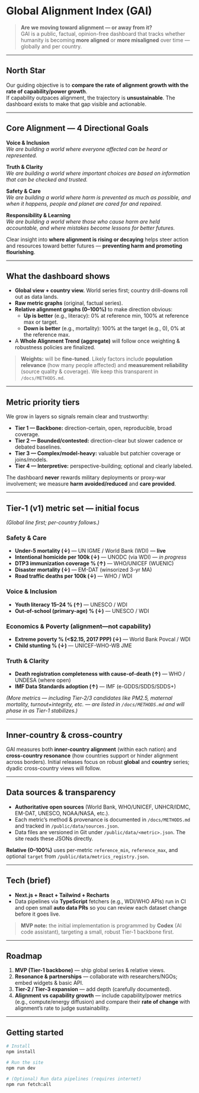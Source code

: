 # Global Alignment Index (GAI)

> **Are we moving toward alignment — or away from it?**  
> GAI is a public, factual, opinion-free dashboard that tracks whether humanity is becoming **more aligned** or **more misaligned** over time — globally and per country.

---

## North Star

Our guiding objective is to **compare the rate of alignment growth with the rate of capability/power growth**.  
If capability outpaces alignment, the trajectory is **unsustainable**. The dashboard exists to make that gap visible and actionable.

---

## Core Alignment — 4 Directional Goals

**Voice & Inclusion**  
*We are building a world where everyone affected can be heard or represented.*

**Truth & Clarity**  
*We are building a world where important choices are based on information that can be checked and trusted.*

**Safety & Care**  
*We are building a world where harm is prevented as much as possible, and when it happens, people and planet are cared for and repaired.*

**Responsibility & Learning**  
*We are building a world where those who cause harm are held accountable, and where mistakes become lessons for better futures.*

Clear insight into **where alignment is rising or decaying** helps steer action and resources toward better futures — **preventing harm and promoting flourishing**.

---

## What the dashboard shows

- **Global view + country view.** World series first; country drill-downs roll out as data lands.
- **Raw metric graphs** (original, factual series).
- **Relative alignment graphs (0–100%)** to make direction obvious:  
  - **Up is better** (e.g., literacy): 0% at reference min, 100% at reference max or target.  
  - **Down is better** (e.g., mortality): 100% at the target (e.g., 0), 0% at the reference max.
- A **Whole Alignment Trend (aggregate)** will follow once weighting & robustness policies are finalized.

> **Weights:** will be **fine-tuned**. Likely factors include **population relevance** (how many people affected) and **measurement reliability** (source quality & coverage). We keep this transparent in `/docs/METHODS.md`.

---

## Metric priority tiers

We grow in layers so signals remain clear and trustworthy:

- **Tier 1 — Backbone:** direction-certain, open, reproducible, broad coverage.  
- **Tier 2 — Bounded/contested:** direction-clear but slower cadence or debated baselines.  
- **Tier 3 — Complex/model-heavy:** valuable but patchier coverage or joins/models.  
- **Tier 4 — Interpretive:** perspective-building; optional and clearly labeled.

The dashboard **never** rewards military deployments or proxy-war involvement; we measure **harm avoided/reduced** and **care provided**.

---

## Tier-1 (v1) metric set — initial focus

*(Global line first; per-country follows.)*

### Safety & Care
- **Under-5 mortality (↓)** — UN IGME / World Bank (WDI) — **live**
- **Intentional homicide per 100k (↓)** — UNODC (via WDI) — *in progress*
- **DTP3 immunization coverage % (↑)** — WHO/UNICEF (WUENIC)
- **Disaster mortality (↓)** — EM-DAT (winsorized 3-yr MA)
- **Road traffic deaths per 100k (↓)** — WHO / WDI

### Voice & Inclusion
- **Youth literacy 15–24 % (↑)** — UNESCO / WDI
- **Out-of-school (primary-age) % (↓)** — UNESCO / WDI

### Economics & Poverty (alignment—not capability)
- **Extreme poverty % (<$2.15, 2017 PPP) (↓)** — World Bank Povcal / WDI
- **Child stunting % (↓)** — UNICEF-WHO-WB JME

### Truth & Clarity
- **Death registration completeness with cause-of-death (↑)** — WHO / UNDESA (where open)
- **IMF Data Standards adoption (↑)** — IMF (e-GDDS/SDDS/SDDS+)

*(More metrics — including Tier-2/3 candidates like PM2.5, maternal mortality, turnout+integrity, etc. — are listed in `/docs/METHODS.md` and will phase in as Tier-1 stabilizes.)*

---

## Inner-country & cross-country

GAI measures both **inner-country alignment** (within each nation) and **cross-country resonance** (how countries support or hinder alignment across borders). Initial releases focus on robust **global** and **country** series; dyadic cross-country views will follow.

---

## Data sources & transparency

- **Authoritative open sources** (World Bank, WHO/UNICEF, UNHCR/IDMC, EM-DAT, UNESCO, NOAA/NASA, etc.).
- Each metric’s method & provenance is documented in `/docs/METHODS.md` and tracked in `/public/data/sources.json`.
- Data files are versioned in Git under `/public/data/<metric>.json`. The site reads these JSONs directly.

**Relative (0–100%)** uses per-metric `reference_min`, `reference_max`, and optional `target` from `/public/data/metrics_registry.json`.

---

## Tech (brief)

- **Next.js + React + Tailwind + Recharts**  
- Data pipelines via **TypeScript** fetchers (e.g., WDI/WHO APIs) run in CI and open small **auto data PRs** so you can review each dataset change before it goes live.

> **MVP note:** the initial implementation is programmed by **Codex** (AI code assistant), targeting a small, robust Tier-1 backbone first.

---

## Roadmap

1. **MVP (Tier-1 backbone)** — ship global series & relative views.  
2. **Resonance & partnerships** — collaborate with researchers/NGOs; embed widgets & basic API.  
3. **Tier-2 / Tier-3 expansion** — add depth (carefully documented).  
4. **Alignment vs capability growth** — include capability/power metrics (e.g., compute/energy diffusion) and compare their **rate of change** with alignment’s rate to judge sustainability.

---

## Getting started

```bash
# Install
npm install

# Run the site
npm run dev

# (Optional) Run data pipelines (requires internet)
npm run fetch:all
